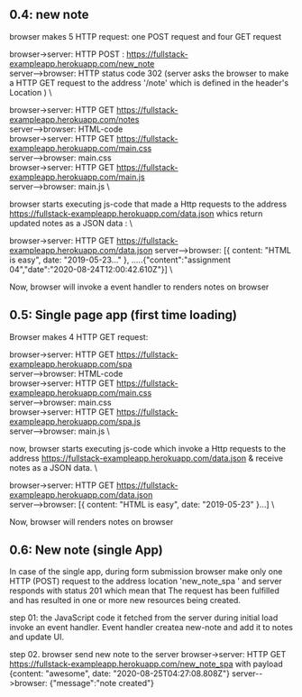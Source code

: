 
## 0.4: new note
browser makes 5 HTTP request: one POST request and four GET request

browser->server: HTTP POST : https://fullstack-exampleapp.herokuapp.com/new_note \
server-->browser: HTTP status code 302 (server asks the browser to make a HTTP GET request to the address '/note' which is defined in the header's Location ) \

browser->server: HTTP GET https://fullstack-exampleapp.herokuapp.com/notes \
server-->browser: HTML-code \
browser->server: HTTP GET https://fullstack-exampleapp.herokuapp.com/main.css \
server-->browser: main.css \
browser->server: HTTP GET https://fullstack-exampleapp.herokuapp.com/main.js \
server-->browser: main.js \

browser starts executing js-code that made a Http requests to the address https://fullstack-exampleapp.herokuapp.com/data.json whics return updated notes as a JSON data : \

browser->server: HTTP GET https://fullstack-exampleapp.herokuapp.com/data.json
server-->browser: [{ content: "HTML is easy", date: "2019-05-23..." }, .....{"content":"assignment 04","date":"2020-08-24T12:00:42.610Z"}] \

Now, browser will invoke a event handler to renders notes on browser


## 0.5: Single page app (first time loading)
Browser makes 4 HTTP GET request: 

browser->server: HTTP GET https://fullstack-exampleapp.herokuapp.com/spa \
server-->browser: HTML-code \
browser->server: HTTP GET https://fullstack-exampleapp.herokuapp.com/main.css \
server-->browser: main.css \
browser->server: HTTP GET https://fullstack-exampleapp.herokuapp.com/spa.js \
server-->browser: main.js \

now, browser starts executing js-code which invoke a Http requests to the address https://fullstack-exampleapp.herokuapp.com/data.json & receive notes as a JSON data. \

browser->server: HTTP GET https://fullstack-exampleapp.herokuapp.com/data.json \
server-->browser: [{ content: "HTML is easy", date: "2019-05-23" }...] \

Now, browser will renders notes on browser


## 0.6: New note (single App)

In case of the single app, during form submission browser make only one HTTP (POST) request to the address location 'new_note_spa ' and server responds with status 201 which mean that The request has been fulfilled and has resulted in one or more new resources being created.

 
step 01: the JavaScript code it fetched from the server during initial load invoke an event handler. Event handler createa  new-note and add it to notes and update UI.

step 02. browser send new note to the server
browser->server: HTTP GET https://fullstack-exampleapp.herokuapp.com/new_note_spa with payload {content: "awesome", date: "2020-08-25T04:27:08.808Z"}
server-->browser: {"message":"note created"}